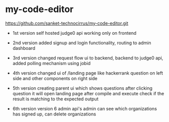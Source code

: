 # my-code-editor

https://github.com/sanket-technocirrus/my-code-editor.git

- 1st version
  self hosted judge0 api working only on frontend

- 2nd version
  added signup and login functionality, routing to admin dashboard

- 3rd version
  changed request flow ui to backend, backend to judge0 api, added polling mechanism using jobid

- 4th version
  changed ui of /landing page like hackerrank
  question on left side and other components on right side

- 5th version
  creating parent ui which shows questions
  after clicking question it will open landing page
  after compile and execute check if the result is matching to the expected output

- 6th version
  version 6 admin api's admin can see which organizations has signed up, can delete organizations
